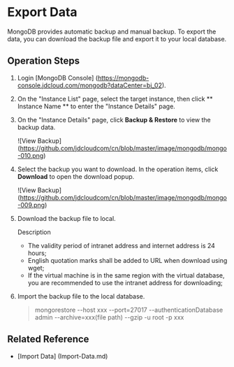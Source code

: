 # Export Data

MongoDB provides automatic backup and manual backup. To export the data, you can download the backup file and export it to your local database.

## Operation Steps
1. Login [MongoDB Console] (https://mongodb-console.jdcloud.com/mongodb?dataCenter=bj_02).
2. On the "Instance List" page, select the target instance, then click ** Instance Name ** to enter the "Instance Details" page.
3. On the "Instance Details" page, click **Backup & Restore** to view the backup data.

   ![View Backup] (https://github.com/jdcloudcom/cn/blob/master/image/mongodb/mongo-010.png)
   
4. Select the backup you want to download. In the operation items, click **Download** to open the download popup.

   ![View Backup] (https://github.com/jdcloudcom/cn/blob/master/image/mongodb/mongo-009.png)
	
5. Download the backup file to local.
	
	Description
	- The validity period of intranet address and internet address is 24 hours;
	- English quotation marks shall be added to URL when download using wget;
	- If the virtual machine is in the same region with the virtual database, you are recommended to use the intranet address for downloading;
		
6. Import the backup file to the local database.

   > mongorestore --host xxx --port=27017 --authenticationDatabase admin --archive=xxx(file path)  --gzip -u root -p xxx

## Related Reference

- [Import Data] (Import-Data.md)
